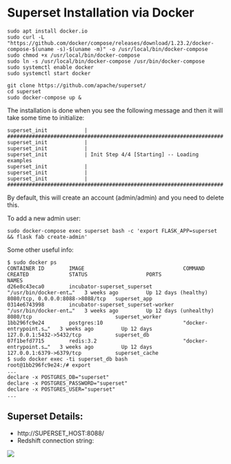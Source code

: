 # Superset Installation via Docker

```
sudo apt install docker.io
sudo curl -L "https://github.com/docker/compose/releases/download/1.23.2/docker-compose-$(uname -s)-$(uname -m)" -o /usr/local/bin/docker-compose
sudo chmod +x /usr/local/bin/docker-compose
sudo ln -s /usr/local/bin/docker-compose /usr/bin/docker-compose
sudo systemctl enable docker
sudo systemctl start docker

git clone https://github.com/apache/superset/
cd superset
sudo docker-compose up &
```

The installation is done when you see the following message and then it will take some time to initialize:
```
superset_init            | ######################################################################
superset_init            | 
superset_init            | 
superset_init            | Init Step 4/4 [Starting] -- Loading examples
superset_init            | 
superset_init            | 
superset_init            | ######################################################################
```

By default, this will create an account (admin/admin) and you need to delete this.

To add a new admin user:

```
sudo docker-compose exec superset bash -c 'export FLASK_APP=superset && flask fab create-admin'
```

Some other useful info:

```
$ sudo docker ps
CONTAINER ID        IMAGE                                COMMAND                  CREATED             STATUS                   PORTS                              NAMES
d26e8c43eca0        incubator-superset_superset          "/usr/bin/docker-ent…"   3 weeks ago         Up 12 days (healthy)     8080/tcp, 0.0.0.0:8088->8088/tcp   superset_app
0314e6743998        incubator-superset_superset-worker   "/usr/bin/docker-ent…"   3 weeks ago         Up 12 days (unhealthy)   8080/tcp                           superset_worker
1bb296fc9e24        postgres:10                          "docker-entrypoint.s…"   3 weeks ago         Up 12 days               127.0.0.1:5432->5432/tcp           superset_db
07f1befd7715        redis:3.2                            "docker-entrypoint.s…"   3 weeks ago         Up 12 days               127.0.0.1:6379->6379/tcp           superset_cache
$ sudo docker exec -ti superset_db bash
root@1bb296fc9e24:/# export
...
declare -x POSTGRES_DB="superset"
declare -x POSTGRES_PASSWORD="superset"
declare -x POSTGRES_USER="superset"
...
```

## Superset Details:

* http://SUPERSET_HOST:8088/
* Redshift connection string:

![](images/superset_database_configuration.png)
